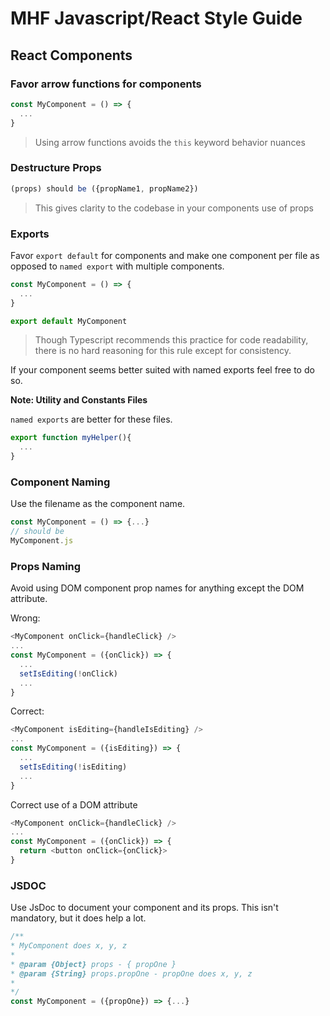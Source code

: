 # MHF Javascript/React Style Guide

## React Components

### Favor arrow functions for components

```javascript
const MyComponent = () => {
  ...
}
```

> Using arrow functions avoids the `this` keyword behavior nuances

### Destructure Props

```javascript
(props) should be ({propName1, propName2})
```

> This gives clarity to the codebase in your components use of props

### Exports

Favor `export default` for components and make one component per file as opposed to `named export` with multiple components.

```javascript
const MyComponent = () => {
  ...
}

export default MyComponent
```

> Though Typescript recommends this practice for code readability, there is no hard reasoning for this rule except for consistency.

If your component seems better suited with named exports feel free to do so.

**Note: Utility and Constants Files**

`named exports` are better for these files.

```javascript
export function myHelper(){
  ...
}
```

### Component Naming

Use the filename as the component name.

```javascript
const MyComponent = () => {...}
// should be 
MyComponent.js
```

### Props Naming

Avoid using DOM component prop names for anything except the DOM attribute.

Wrong:

```javascript
<MyComponent onClick={handleClick} />
...
const MyComponent = ({onClick}) => {
  ...
  setIsEditing(!onClick)
  ...
}
```

Correct:

```javascript
<MyComponent isEditing={handleIsEditing} />
...
const MyComponent = ({isEditing}) => {
  ...
  setIsEditing(!isEditing)
  ...
}
```

Correct use of a DOM attribute

```javascript
<MyComponent onClick={handleClick} />
...
const MyComponent = ({onClick}) => {
  return <button onClick={onClick}>
}
```

### JSDOC

Use JsDoc to document your component and its props. This isn't mandatory, but it does help a lot. 

```javascript
/**
* MyComponent does x, y, z
*
* @param {Object} props - { propOne }
* @param {String} props.propOne - propOne does x, y, z
*
*/
const MyComponent = ({propOne}) => {...}
```



